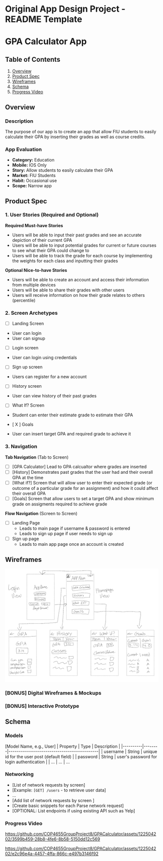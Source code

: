 Original App Design Project - README Template
===

# GPA Calculator App

## Table of Contents

1. [Overview](#Overview)
2. [Product Spec](#Product-Spec)
3. [Wireframes](#Wireframes)
4. [Schema](#Schema)
5. [Progress Video](#Progress-Video)

## Overview

### Description

The purpose of our app is to create an app that allow FIU students to easily calculate their GPA by inserting their grades as well as course credits.

### App Evaluation

- **Category:** Education
- **Mobile:** IOS Only
- **Story:**  Allow students to easily calculate their GPA
- **Market:** FIU Students
- **Habit:** Occasional use
- **Scope:** Narrow app

## Product Spec

### 1. User Stories (Required and Optional)

**Required Must-have Stories**

* Users will be able to input their past grades and see an accurate depiction of their current GPA
* Users will be able to input potential grades for current or future courses to see what their GPA could change to
* Users will be able to track the grade for each course by implementing the weights for each class and inputting their grades

**Optional Nice-to-have Stories**

* Users will be able to create an account and access their information from multiple devices
* Users will be able to share their grades with other users
* Users will receive information on how their grade relates to others (percentile)

### 2. Screen Archetypes

- [ ] Landing Screen
* User can login
* User can signup
- [ ] Login screen
* User can login using credentials
- [ ] Sign up screen
* Users can register for a new account
- [ ] History screen
* User can view history of their past grades
- [ ] What If? Screen
* Student can enter their estimate grade to estimate their GPA
- [ X ] Goals
* User can insert target GPA and required grade to achieve it
### 3. Navigation

**Tab Navigation** (Tab to Screen)


- [ ] [GPA Calculator] Lead to GPA calcualtor where grades are inserted
- [ ] [History] Demonstrates past grades that the user had and their overall GPA at the time
- [ ] [What if?] Screen that will allow user to enter their expected grade (or outcome of a particular grade for an assignment) and how it could affect their overall GPA
- [ ] [Goals] Screen that allow users to set a target GPA and show minimum grade on assigments required to achieve grade

**Flow Navigation** (Screen to Screen)

- [ ] Landing Page
  * Leads to main page if username & password is entered
  * Leads to sign up page if user needs to sign up
- [ ] Sign up page
  * Leads to main app page once an account is created


## Wireframes
![screenshot](IMG_0238.jpg)

### [BONUS] Digital Wireframes & Mockups

### [BONUS] Interactive Prototype

## Schema 


### Models

[Model Name, e.g., User]
| Property | Type   | Description                                  |
|----------|--------|----------------------------------------------|
| username | String | unique id for the user post (default field)   |
| password | String | user's password for login authentication      |
| ...      | ...    | ...                          


### Networking

- [List of network requests by screen]
- [Example: `[GET] /users` - to retrieve user data]
- ...
- [Add list of network requests by screen ]
- [Create basic snippets for each Parse network request]
- [OPTIONAL: List endpoints if using existing API such as Yelp]

### Progress Video

https://github.com/COP4655GroupProject8/GPACalculator/assets/122504202/3599b459-28b8-4fe6-8b58-5150dd12c569








https://github.com/COP4655GroupProject8/GPACalculator/assets/122504202/e2c96e4a-4457-4ffa-866c-e497b3146f92




